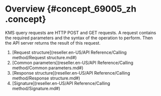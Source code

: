 # Overview {#concept_69005_zh .concept}

KMS query requests are HTTP POST and GET requests. A request contains the required parameters and the syntax of the operation to perform. Then the API server returns the result of this request.

1.   [Request structure](reseller.en-US/API Reference/Calling method/Request structure.md#) 
2.  [Common parameters](reseller.en-US/API Reference/Calling method/Common parameters.md#) 
3.  [Response structure](reseller.en-US/API Reference/Calling method/Response structure.md#) 
4.  [Signature](reseller.en-US/API Reference/Calling method/Signature.md#) 


